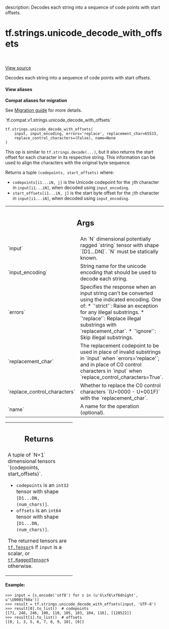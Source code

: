 description: Decodes each string into a sequence of code points with start offsets.

<div itemscope itemtype="http://developers.google.com/ReferenceObject">
<meta itemprop="name" content="tf.strings.unicode_decode_with_offsets" />
<meta itemprop="path" content="Stable" />
</div>

# tf.strings.unicode_decode_with_offsets

<!-- Insert buttons and diff -->

<table class="tfo-notebook-buttons tfo-api nocontent" align="left">

</table>

<a target="_blank" href="/code/stable/tensorflow/python/ops/ragged/ragged_string_ops.py">View source</a>



Decodes each string into a sequence of code points with start offsets.

<section class="expandable">
  <h4 class="showalways">View aliases</h4>
  <p>
<b>Compat aliases for migration</b>
<p>See
<a href="https://www.tensorflow.org/guide/migrate">Migration guide</a> for
more details.</p>
<p>`tf.compat.v1.strings.unicode_decode_with_offsets`</p>
</p>
</section>

<pre class="devsite-click-to-copy prettyprint lang-py tfo-signature-link">
<code>tf.strings.unicode_decode_with_offsets(
    input, input_encoding, errors=&#x27;replace&#x27;, replacement_char=65533,
    replace_control_characters=(False), name=None
)
</code></pre>



<!-- Placeholder for "Used in" -->

This op is similar to `tf.strings.decode(...)`, but it also returns the
start offset for each character in its respective string.  This information
can be used to align the characters with the original byte sequence.

Returns a tuple `(codepoints, start_offsets)` where:

* `codepoints[i1...iN, j]` is the Unicode codepoint for the `j`th character
  in `input[i1...iN]`, when decoded using `input_encoding`.
* `start_offsets[i1...iN, j]` is the start byte offset for the `j`th
  character in `input[i1...iN]`, when decoded using `input_encoding`.

<!-- Tabular view -->
 <table class="responsive fixed orange">
<colgroup><col width="214px"><col></colgroup>
<tr><th colspan="2"><h2 class="add-link">Args</h2></th></tr>

<tr>
<td>
`input`
</td>
<td>
An `N` dimensional potentially ragged `string` tensor with shape
`[D1...DN]`.  `N` must be statically known.
</td>
</tr><tr>
<td>
`input_encoding`
</td>
<td>
String name for the unicode encoding that should be used to
decode each string.
</td>
</tr><tr>
<td>
`errors`
</td>
<td>
Specifies the response when an input string can't be converted
using the indicated encoding. One of:
* `'strict'`: Raise an exception for any illegal substrings.
* `'replace'`: Replace illegal substrings with `replacement_char`.
* `'ignore'`: Skip illegal substrings.
</td>
</tr><tr>
<td>
`replacement_char`
</td>
<td>
The replacement codepoint to be used in place of invalid
substrings in `input` when `errors='replace'`; and in place of C0 control
characters in `input` when `replace_control_characters=True`.
</td>
</tr><tr>
<td>
`replace_control_characters`
</td>
<td>
Whether to replace the C0 control characters
`(U+0000 - U+001F)` with the `replacement_char`.
</td>
</tr><tr>
<td>
`name`
</td>
<td>
A name for the operation (optional).
</td>
</tr>
</table>



<!-- Tabular view -->
 <table class="responsive fixed orange">
<colgroup><col width="214px"><col></colgroup>
<tr><th colspan="2"><h2 class="add-link">Returns</h2></th></tr>
<tr class="alt">
<td colspan="2">
A tuple of `N+1` dimensional tensors `(codepoints, start_offsets)`.

* `codepoints` is an `int32` tensor with shape `[D1...DN, (num_chars)]`.
* `offsets` is an `int64` tensor with shape `[D1...DN, (num_chars)]`.

The returned tensors are <a href="../../tf/Tensor.md"><code>tf.Tensor</code></a>s if `input` is a scalar, or
<a href="../../tf/RaggedTensor.md"><code>tf.RaggedTensor</code></a>s otherwise.
</td>
</tr>

</table>


#### Example:

```
>>> input = [s.encode('utf8') for s in (u'G\xf6\xf6dnight', u'\U0001f60a')]
>>> result = tf.strings.unicode_decode_with_offsets(input, 'UTF-8')
>>> result[0].to_list()  # codepoints
[[71, 246, 246, 100, 110, 105, 103, 104, 116], [128522]]
>>> result[1].to_list()  # offsets
[[0, 1, 3, 5, 6, 7, 8, 9, 10], [0]]
```